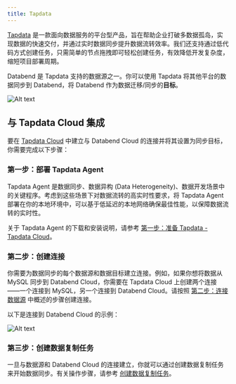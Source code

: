 ```yaml
---
title: Tapdata
---
```


[Tapdata](https://tapdata.net) 是一款面向数据服务的平台型产品，旨在帮助企业打破多数据孤岛，实现数据的快速交付，并通过实时数据同步提升数据流转效率。我们还支持通过低代码方式创建任务，只需简单的节点拖拽即可轻松创建任务，有效降低开发复杂度，缩短项目部署周期。

Databend 是 Tapdata 支持的数据源之一。你可以使用 Tapdata 将其他平台的数据同步到 Databend，将 Databend 作为数据迁移/同步的**目标**。

![Alt text](@site/static/img/documents_cn/getting-started/tapdata-databend.png)

## 与 Tapdata Cloud 集成

要在 [Tapdata Cloud](https://tapdata.net/tapdata-cloud.html) 中建立与 Databend Cloud 的连接并将其设置为同步目标，你需要完成以下步骤：

### 第一步：部署 Tapdata Agent

Tapdata Agent 是数据同步、数据异构 (Data Heterogeneity)、数据开发场景中的关键程序。考虑到这些场景下对数据流转的高实时性要求，将 Tapdata Agent 部署在你的本地环境中，可以基于低延迟的本地网络确保最佳性能，以保障数据流转的实时性。

关于 Tapdata Agent 的下载和安装说明，请参考 [第一步：准备 Tapdata - Tapdata Cloud](https://docs.tapdata.io/faq/agent-installation)。

### 第二步：创建连接

你需要为数据同步的每个数据源和数据目标建立连接。例如，如果你想将数据从 MySQL 同步到 Databend Cloud，你需要在 Tapdata Cloud 上创建两个连接——一个连接到 MySQL，另一个连接到 Databend Cloud。请按照 [第二步：连接数据源](https://docs.tapdata.io/quick-start/connect-database) 中概述的步骤创建连接。

以下是连接到 Databend Cloud 的示例：

![Alt text](@site/static/img/documents_cn/getting-started/tapdata-connect.png)

### 第三步：创建数据复制任务

一旦与数据源和 Databend Cloud 的连接建立，你就可以通过创建数据复制任务来开始数据同步。有关操作步骤，请参考 [创建数据复制任务](https://docs.tapdata.io/user-guide/copy-data/create-task/)。
